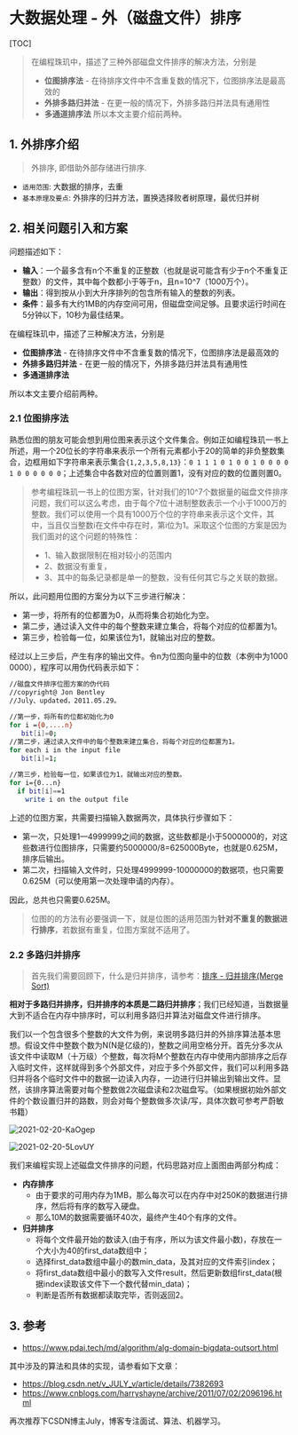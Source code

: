 # 大数据处理 - 外（磁盘文件）排序

[TOC]

> 在编程珠玑中，描述了三种外部磁盘文件排序的解决方法，分别是
>
> - **位图排序法** - 在待排序文件中不含重复数的情况下，位图排序法是最高效的
> - **外排多路归并法** - 在更一般的情况下，外排多路归并法具有通用性
> - **多通道排序法** 所以本文主要介绍前两种。

## 1. 外排序介绍

> 外排序, 即借助外部存储进行排序.

- `适用范围`: 大数据的排序，去重
- `基本原理及要点`: 外排序的归并方法，置换选择败者树原理，最优归并树

## 2. 相关问题引入和方案

问题描述如下：

- **输入**：一个最多含有n个不重复的正整数（也就是说可能含有少于n个不重复正整数）的文件，其中每个数都小于等于n，且n=10^7（1000万个）。
- **输出**：得到按从小到大升序排列的包含所有输入的整数的列表。
- **条件**：最多有大约1MB的内存空间可用，但磁盘空间足够。且要求运行时间在5分钟以下，10秒为最佳结果。

在编程珠玑中，描述了三种解决方法，分别是

- **位图排序法** - 在待排序文件中不含重复数的情况下，位图排序法是最高效的
- **外排多路归并法** - 在更一般的情况下，外排多路归并法具有通用性
- **多通道排序法**

所以本文主要介绍前两种。

### 2.1 位图排序法

熟悉位图的朋友可能会想到用位图来表示这个文件集合。例如正如编程珠玑一书上所述，用一个20位长的字符串来表示一个所有元素都小于20的简单的非负整数集合，边框用如下字符串来表示集合`{1,2,3,5,8,13}`：`0 1 1 1 0 1 0 0 1 0 0 0 0 1 0 0 0 0 0 0`；上述集合中各数对应的位置则置1，没有对应的数的位置则置0。

> 参考编程珠玑一书上的位图方案，针对我们的10^7个数据量的磁盘文件排序问题，我们可以这么考虑，由于每个7位十进制整数表示一个小于1000万的整数。我们可以使用一个具有1000万个位的字符串来表示这个文件，其中，当且仅当整数i在文件中存在时，第i位为1。采取这个位图的方案是因为我们面对的这个问题的特殊性：
>
> - 1、输入数据限制在相对较小的范围内
> - 2、数据没有重复，
> - 3、其中的每条记录都是单一的整数，没有任何其它与之关联的数据。

所以，此问题用位图的方案分为以下三步进行解决：

- 第一步，将所有的位都置为0，从而将集合初始化为空。
- 第二步，通过读入文件中的每个整数来建立集合，将每个对应的位都置为1。
- 第三步，检验每一位，如果该位为1，就输出对应的整数。

经过以上三步后，产生有序的输出文件。令n为位图向量中的位数（本例中为1000 0000），程序可以用伪代码表示如下：

```sh
//磁盘文件排序位图方案的伪代码
//copyright@ Jon Bentley
//July、updated，2011.05.29。
 
//第一步，将所有的位都初始化为0
for i ={0,....n}    
   bit[i]=0;
//第二步，通过读入文件中的每个整数来建立集合，将每个对应的位都置为1。
for each i in the input file   
   bit[i]=1;
 
//第三步，检验每一位，如果该位为1，就输出对应的整数。
for i={0...n}    
  if bit[i]==1      
    write i on the output file
```

上述的位图方案，共需要扫描输入数据两次，具体执行步骤如下：

- 第一次，只处理1—4999999之间的数据，这些数都是小于5000000的，对这些数进行位图排序，只需要约5000000/8=625000Byte，也就是0.625M，排序后输出。
- 第二次，扫描输入文件时，只处理4999999-10000000的数据项，也只需要0.625M（可以使用第一次处理申请的内存）。

因此，总共也只需要0.625M。

> 位图的的方法有必要强调一下，就是位图的适用范围为**针对不重复的数据进行排序**，若数据有重复，位图方案就不适用了。

### 2.2 多路归并排序

> 首先我们需要回顾下，什么是归并排序，请参考：[排序 - 归并排序(Merge Sort)](https://www.pdai.tech/md/algorithm/alg-sort-x-merge.html)

**相对于多路归并排序，归并排序的本质是二路归并排序**；我们已经知道，当数据量大到不适合在内存中排序时，可以利用多路归并算法对磁盘文件进行排序。

我们以一个包含很多个整数的大文件为例，来说明多路归并的外排序算法基本思想。假设文件中整数个数为N(N是亿级的)，整数之间用空格分开。首先分多次从该文件中读取M（十万级）个整数，每次将M个整数在内存中使用内部排序之后存入临时文件，这样就得到多个外部文件，对应于多个外部文件，我们可以利用多路归并将各个临时文件中的数据一边读入内存，一边进行归并输出到输出文件。显然，该排序算法需要对每个整数做2次磁盘读和2次磁盘写。（如果根据初始外部文件的个数设置归并的路数，则会对每个整数做多次读/写，具体次数可参考严蔚敏书籍）

![2021-02-20-KaOgep](https://image.ldbmcs.com/2021-02-20-KaOgep.jpg)

![2021-02-20-5LovUY](https://image.ldbmcs.com/2021-02-20-5LovUY.jpg)



我们来编程实现上述磁盘文件排序的问题，代码思路对应上面图由两部分构成：

- **内存排序**
  - 由于要求的可用内存为1MB，那么每次可以在内存中对250K的数据进行排序，然后将有序的数写入硬盘。
  - 那么10M的数据需要循环40次，最终产生40个有序的文件。
- **归并排序**
  - 将每个文件最开始的数读入(由于有序，所以为该文件最小数)，存放在一个大小为40的first_data数组中；
  - 选择first_data数组中最小的数min_data，及其对应的文件索引index；
  - 将first_data数组中最小的数写入文件result，然后更新数组first_data(根据index读取该文件下一个数代替min_data)；
  - 判断是否所有数据都读取完毕，否则返回2。

## 3. 参考

- https://www.pdai.tech/md/algorithm/alg-domain-bigdata-outsort.html

其中涉及的算法和具体的实现，请参看如下文章：

- https://blog.csdn.net/v_JULY_v/article/details/7382693
- https://www.cnblogs.com/harryshayne/archive/2011/07/02/2096196.html

再次推荐下CSDN博主July，博客专注面试、算法、机器学习。